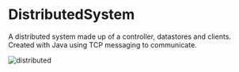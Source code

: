 # DistributedSystem

A distributed system made up of a controller, datastores and clients.
Created with Java using TCP messaging to communicate.

![distributed](https://i.imgur.com/7f5K6sl.jpg)
